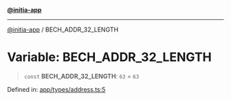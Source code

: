 [**@initia-app**](../types.md)

***

[@initia-app](../types.md) / BECH\_ADDR\_32\_LENGTH

# Variable: BECH\_ADDR\_32\_LENGTH

> `const` **BECH\_ADDR\_32\_LENGTH**: `63` = `63`

Defined in: [app/types/address.ts:5](https://github.com/hanwong/app-v2/blob/b6cc29462bca0bededdcec342d091f91e17e428a/app/types/address.ts#L5)
